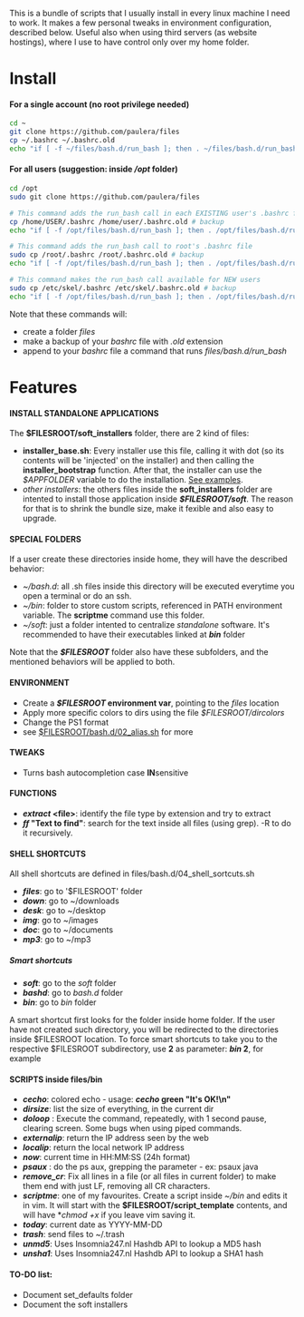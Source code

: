 This is a bundle of scripts that I usually install in every linux machine I need to work. It makes a few personal tweaks in environment configuration, described below. Useful also when using third servers (as website hostings), where I use to have control only over my home folder.

# Install #

#### For a single account (no root privilege needed) ####
``` bash
cd ~
git clone https://github.com/paulera/files
cp ~/.bashrc ~/.bashrc.old
echo "if [ -f ~/files/bash.d/run_bash ]; then . ~/files/bash.d/run_bash; fi" >> ~/.bashrc
```
#### For all users (suggestion: inside */opt* folder) ####

``` bash
cd /opt
sudo git clone https://github.com/paulera/files

# This command adds the run_bash call in each EXISTING user's .bashrc file. Change "USER" for the username
cp /home/USER/.bashrc /home/user/.bashrc.old # backup
echo "if [ -f /opt/files/bash.d/run_bash ]; then . /opt/files/bash.d/run_bash; fi" >> /home/USER/.bashrc

# This command adds the run_bash call to root's .bashrc file
sudo cp /root/.bashrc /root/.bashrc.old # backup
echo "if [ -f /opt/files/bash.d/run_bash ]; then . /opt/files/bash.d/run_bash; fi" >> /root/.bashrc

# This command makes the run_bash call available for NEW users
sudo cp /etc/skel/.bashrc /etc/skel/.bashrc.old # backup
echo "if [ -f /opt/files/bash.d/run_bash ]; then . /opt/files/bash.d/run_bash; fi" >> /etc/skel/.bashrc
```
Note that these commands will:
- create a folder *files*
- make a backup of your *bashrc* file with *.old* extension
- append to your *bashrc* file a command that runs *files/bash.d/run_bash*

# Features #

#### INSTALL STANDALONE APPLICATIONS #####

The **$FILESROOT/soft_installers** folder, there are 2 kind of files:
- **installer_base.sh**: Every installer use this file, calling it with dot (so its contents will be 'injected' on the installer) and then calling the **installer_bootstrap** function. After that, the installer can use the _$APPFOLDER_ variable to do the installation. [See examples](https://github.com/paulera/files/tree/master/soft_installers).
- _other installers_: the others files inside the **soft_installers** folder are intented to install those application inside **_$FILESROOT/soft_**. The reason for that is to shrink the bundle size, make it fexible and also easy to upgrade.

#### SPECIAL FOLDERS #####

If a user create these directories inside home, they will have the described behavior:
- *~/bash.d*: all .sh files inside this directory will be executed everytime you open a terminal or do an ssh.
- *~/bin*: folder to store custom scripts, referenced in PATH environment variable. The **scriptme** command use this folder.
- *~/soft*: just a folder intented to centralize _standalone_ software. It's recommended to have their executables linked at **_bin_** folder

Note that the **_$FILESROOT_** folder also have these subfolders, and the mentioned behaviors will be applied to both.

#### ENVIRONMENT ####

- Create a **_$FILESROOT_ environment var**, pointing to the *files* location
- Apply more specific colors to dirs using the file *$FILESROOT/dircolors*
- Change the PS1 format
- see [$FILESROOT/bash.d/02_alias.sh](https://github.com/paulera/files/blob/master/bash.d/02_alias.sh) for more

#### TWEAKS ####

- Turns bash autocompletion case **IN**sensitive

#### FUNCTIONS ####

- **_extract_ &lt;file&gt;**: identify the file type by extension and try to extract
- **_ff_ "Text to find"**: search for the text inside all files (using grep). -R to do it recursively.

#### SHELL SHORTCUTS ####

All shell shortcuts are defined in files/bash.d/04_shell_sortcuts.sh

- **_files_**: go to '$FILESROOT' folder
- **_down_**: go to ~/downloads
- **_desk_**: go to ~/desktop
- **_img_**: go to ~/images
- **_doc_**: go to ~/documents
- **_mp3_**: go to ~/mp3
 
##### Smart shortcuts #####
- **_soft_**: go to the _soft_ folder
- **_bashd_**: go to _bash.d_ folder
- **_bin_**: go to _bin_ folder

A smart shortcut first looks for the folder inside home folder. If the user have not created such directory, you will be redirected to the directories inside $FILESROOT location. To force smart shortcuts to take you to the respective $FILESROOT subdirectory, use **2** as parameter: **_bin_ 2**, for example

#### SCRIPTS inside files/bin ####

- **_cecho_**: colored echo - usage: **_cecho_ green "It's OK!\n"**
- **_dirsize_**: list the size of everything, in the current dir
- **_doloop_** <command>: Execute the command, repeatedly, with 1 second pause, clearing screen. Some bugs when using piped commands.
- **_externalip_**: return the IP address seen by the web
- **_localip_**: return the local network IP address
- **_now_**: current time in HH:MM:SS (24h format)
- **_psaux_** <name to grep>: do the ps aux, grepping the parameter - ex: psaux java
- **_remove_cr_**: Fix all lines in a file (or all files in current folder) to make them end with just LF, removing all CR characters.
- **_scriptme_**: one of my favourites. Create a script inside _~/bin_ and edits it in vim. It will start with the **$FILESROOT/script_template** contents, and will have **_chmod_ +x* if you leave vim saving it.
- **_today_**: current date as YYYY-MM-DD
- **_trash_**: send files to ~/.trash
- **_unmd5_**: Uses Insomnia247.nl Hashdb API to lookup a MD5 hash
- **_unsha1_**: Uses Insomnia247.nl Hashdb API to lookup a SHA1 hash

#### TO-DO list: ####
- Document set_defaults folder
- Document the soft installers
